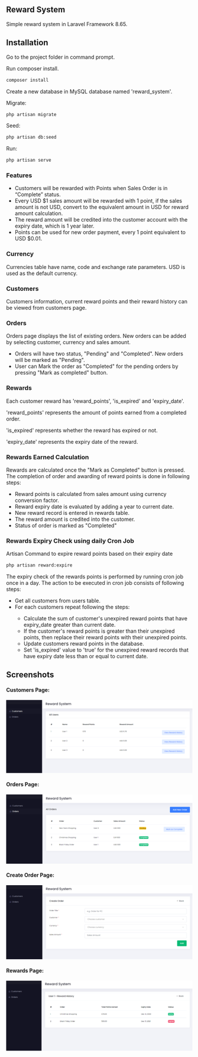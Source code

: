 ## Reward System

Simple reward system in Laravel Framework 8.65.

## Installation

Go to the project folder in command prompt.

Run composer install.

```bash
composer install
```

Create a new database in MySQL database named 'reward_system'.

Migrate:
```bash
php artisan migrate
```

Seed:
```bash
php artisan db:seed
```

Run:

```bash
php artisan serve
```

### Features

- Customers will be rewarded with Points when Sales Order is in “Complete” status.
- Every USD $1 sales amount will be rewarded with 1 point, if the sales amount is not USD, convert to the equivalent amount in USD for reward   amount calculation.
- The reward amount will be credited into the customer account with the expiry date, which is 1 year later.
- Points can be used for new order payment, every 1 point equivalent to USD $0.01.

### Currency
Currencies table have name, code and exchange rate parameters. USD is used as the default currency.

### Customers
Customers information, current reward points and their reward history can be viewed from customers page.

### Orders

Orders page displays the list of existing orders. New orders can be added by selecting customer, currency and sales amount.

<ul>
    <li>
        Orders will have two status, "Pending" and "Completed". New orders will be marked as "Pending".
    </li>
    <li>
        User can Mark the order as "Completed" for the pending orders by pressing "Mark as completed" button.
    </li>
</ul>

### Rewards
Each customer reward has 'reward_points', 'is_expired' and 'expiry_date'. 

'reward_points' represents the amount of points earned from a completed order. 

'is_expired' represents whether the reward has expired or not.

'expiry_date' represents the expiry date of the reward.

### Rewards Earned Calculation
Rewards are calculated once the "Mark as Completed" button is pressed. The completion of order and awarding of reward points is done in following steps:

<ul>
    <li>
        Reward points is calculated from sales amount using currency conversion factor. 
    </li>
    <li>
        Reward expiry date is evaluated by adding a year to current date. 
    </li>
    <li>
        New reward record is entered in rewards table.
    </li>
    <li>
       The reward amount is credited into the customer.
    </li>
    <li>
        Status of order is marked as "Completed"
    </li>
</ul>

### Rewards Expiry Check using daily Cron Job

Artisan Command to expire reward points based on their expiry date
```bash
php artisan reward:expire
```

The expiry check of the rewards points is performed by running cron job once in a day. The action to be executed in cron job consists of following steps:

<ul>
    <li>
        Get all customers from users table.
    </li>
    <li>
       For each customers repeat following the steps:
    </li>
    <ul>
        <li>
            Calculate the sum of customer's unexpired reward points that have expiry_date greater than current date.
        </li>
        <li>
            If the customer's reward points is greater than their unexpired points, then replace their reward points with their unexpired points.
        </li>
        <li>
            Update customers reward points in the database.
        </li>
        <li>
            Set 'is_expired' value to 'true' for the unexpired reward records that have expiry date less than or equal to current date.
        </li>
    </ul>
</ul>


## Screenshots


#### Customers Page:
![Customers Image 1](https://github.com/alsabaj/reward_system/blob/main/users.png)

#### Orders Page:
![Orders Image 2](https://github.com/alsabaj/reward_system/blob/main/orders.png)

#### Create Order Page:
![Create Order Image 2](https://github.com/alsabaj/reward_system/blob/main/create_order.png)

#### Rewards Page:
![Rewards Image 2](https://github.com/alsabaj/reward_system/blob/main/rewards.png)